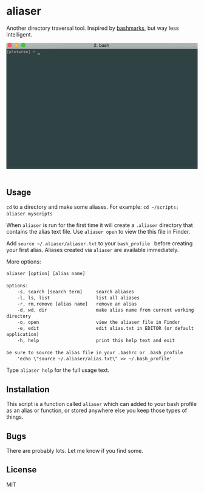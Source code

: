 # aliaser  

Another directory traversal tool. Inspired by [bashmarks](https://github.com/huyng/bashmarks), but way less intelligent.  

![example](https://raw.githubusercontent.com/unforswearing/aliaser/master/aliaser-example.gif)
<br /><br />


## Usage  

`cd` to a directory and make some aliases. For example: `cd ~/scripts; aliaser myscripts`

When `aliaser` is run for the first time it will create a `.aliaser` directory that contains the alias text file. Use `aliaser open` to view the this file in Finder. 

Add `source ~/.aliaser/aliaser.txt` to your `bash_profile ` before creating your first alias. Aliases created via `aliaser` are available immediately. 

More options:  

```
aliaser [option] [alias name]

options:
	-s, search [search term]     search aliases
	-l, ls, list                 list all aliases
	-r, rm,remove [alias name]   remove an alias
	-d, wd, dir                  make alias name from current working directory
	-o, open                     view the aliaser file in Finder
	-e, edit                     edit alias.txt in EDITOR (or default application)
	-h, help                     print this help text and exit

be sure to source the alias file in your .bashrc or .bash_profile
	'echo \"source ~/.aliaser/alias.txt\" >> ~/.bash_profile'
```

Type `aliaser help` for the full usage text.  

## Installation  

This script is a function called `aliaser` which can added to your bash profile as an alias or function, or stored anywhere else you keep those types of things.   

## Bugs  

There are probably lots. Let me know if you find some.   

## License 

MIT
